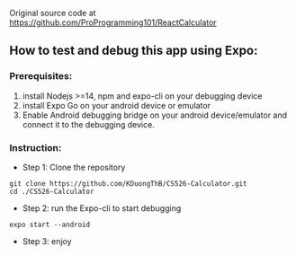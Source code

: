 Original source code at https://github.com/ProProgramming101/ReactCalculator

## How to test and debug this app using Expo:
### Prerequisites: 
1. install Nodejs >=14, npm and expo-cli on your debugging device
2. install Expo Go on your android device or emulator
3. Enable Android debugging bridge on your android device/emulator and connect it to the debugging device.
### Instruction:
* Step 1: Clone the repository

```
git clone https://github.com/KDuongThB/CS526-Calculator.git
cd ./CS526-Calculator
``` 
* Step 2: run the Expo-cli to start debugging
```
expo start --android
```
* Step 3: enjoy

